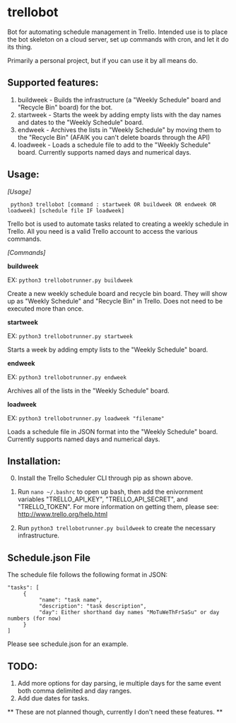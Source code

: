 # trellobot
Bot for automating schedule management in Trello.  Intended use is to place the bot skeleton on a cloud server, set up commands with cron, and let it do 
its thing.

Primarily a personal project, but if you can use it by all means do.  

## Supported features:
1. buildweek - Builds the infrastructure (a "Weekly Schedule" board and "Recycle Bin" board) for the bot.
2. startweek - Starts the week by adding empty lists with the day names and dates to the "Weekly Schedule" board.
3. endweek - Archives the lists in "Weekly Schedule" by moving them to the "Recycle Bin" (AFAIK you can't delete boards through the API)
4. loadweek - Loads a schedule file to add to the "Weekly Schedule" board.  Currently supports named days and numerical days.

## Usage:

*[Usage]*

 ``` python3 trellobot [command : startweek OR buildweek OR endweek OR loadweek] [schedule file IF loadweek]```
 
  Trello bot is used to automate tasks related to creating a weekly schedule in Trello.
  All you need is a valid Trello account to access the various commands.
  
*[Commands]*

  **buildweek**
  
  EX: ```python3 trellobotrunner.py buildweek```

  Create a new weekly schedule board and recycle bin board.  They will show up as "Weekly Schedule"
 and "Recycle Bin" in Trello.
  Does not need to be executed more than once.

  **startweek**
  
  EX: ```python3 trellobotrunner.py startweek```

  Starts a week by adding empty lists to the "Weekly Schedule" board.

  **endweek**
  
  EX: ```python3 trellobotrunner.py endweek```

  Archives all of the lists in the "Weekly Schedule" board.

  **loadweek**
  
  EX: ```python3 trellobotrunner.py loadweek "filename"```

  Loads a schedule file in JSON format into the "Weekly Schedule" board.
  Currently supports named days and numerical days.

## Installation:
0. Install the Trello Scheduler CLI through pip as shown above.
1.  Run ```nano ~/.bashrc``` to open up bash, then add the enivornment variables "TRELLO_API_KEY", "TRELLO_API_SECRET", and "TRELLO_TOKEN".  For more information on getting them, please see: http://www.trello.org/help.html

3.  Run ```python3 trellobotrunner.py buildweek``` to create the necessary infrastructure.

## Schedule.json File

The schedule file follows the following format in JSON:
```
"tasks": [
     {
          "name": "task name",    
          "description": "task description",
          "day": Either shorthand day names "MoTuWeThFrSaSu" or day numbers (for now)
     }
]
```
Please see schedule.json for an example.

## TODO:

1.  Add more options for day parsing, ie multiple days for the same event both comma delimited and day ranges.
2.   Add due dates for tasks.

** These are not planned though, currently I don't need these features. **
